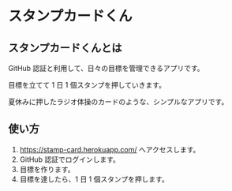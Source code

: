 # スタンプカードくん

## スタンプカードくんとは

GitHub 認証と利用して、日々の目標を管理できるアプリです。

目標を立てて 1 日 1 個スタンプを押していきます。

夏休みに押したラジオ体操のカードのような、シンプルなアプリです。

## 使い方

1. https://stamp-card.herokuapp.com/ へアクセスします。
2. GitHub 認証でログインします。
3. 目標を作ります。
4. 目標を達したら、1 日 1 個スタンプを押します。


